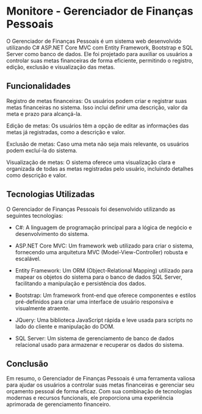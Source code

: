 # Monitore - Gerenciador de Finanças Pessoais
O Gerenciador de Finanças Pessoais é um sistema web desenvolvido utilizando C# ASP.NET Core MVC com Entity Framework, Bootstrap e SQL Server como banco de dados. Ele foi projetado para auxiliar os usuários a controlar suas metas financeiras de forma eficiente, permitindo o registro, edição, exclusão e visualização das metas.

## Funcionalidades
Registro de metas financeiras: Os usuários podem criar e registrar suas metas financeiras no sistema. Isso inclui definir uma descrição, valor da meta e prazo para alcançá-la.

Edição de metas: Os usuários têm a opção de editar as informações das metas já registradas, como a descrição e valor.

Exclusão de metas: Caso uma meta não seja mais relevante, os usuários podem excluí-la do sistema.

Visualização de metas: O sistema oferece uma visualização clara e organizada de todas as metas registradas pelo usuário, incluindo detalhes como descrição e valor.

## Tecnologias Utilizadas
O Gerenciador de Finanças Pessoais foi desenvolvido utilizando as seguintes tecnologias:

- C#: A linguagem de programação principal para a lógica de negócio e desenvolvimento do sistema.

- ASP.NET Core MVC: Um framework web utilizado para criar o sistema, fornecendo uma arquitetura MVC (Model-View-Controller) robusta e escalável.

- Entity Framework: Um ORM (Object-Relational Mapping) utilizado para mapear os objetos do sistema para o banco de dados SQL Server, facilitando a manipulação e persistência dos dados.

- Bootstrap: Um framework front-end que oferece componentes e estilos pré-definidos para criar uma interface de usuário responsiva e visualmente atraente.

- JQuery: Uma biblioteca JavaScript rápida e leve usada para scripts no lado do cliente e manipulação do DOM.

- SQL Server: Um sistema de gerenciamento de banco de dados relacional usado para armazenar e recuperar os dados do sistema.

## Conclusão

Em resumo, o Gerenciador de Finanças Pessoais é uma ferramenta valiosa para ajudar os usuários a controlar suas metas financeiras e gerenciar seu orçamento pessoal de forma eficaz. Com sua combinação de tecnologias modernas e recursos funcionais, ele proporciona uma experiência aprimorada de gerenciamento financeiro.
